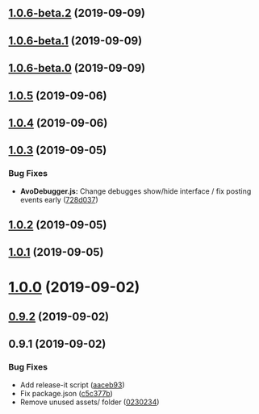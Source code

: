 ## [1.0.6-beta.2](https://github.com/avohq/react-native-analytics-debugger/compare/1.0.6-beta.1...1.0.6-beta.2) (2019-09-09)



## [1.0.6-beta.1](https://github.com/avohq/react-native-analytics-debugger/compare/1.0.6-beta.0...1.0.6-beta.1) (2019-09-09)



## [1.0.6-beta.0](https://github.com/avohq/react-native-analytics-debugger/compare/1.0.5...1.0.6-beta.0) (2019-09-09)



## [1.0.5](https://github.com/avohq/react-native-analytics-debugger/compare/1.0.4...1.0.5) (2019-09-06)



## [1.0.4](https://github.com/avohq/react-native-analytics-debugger/compare/1.0.3...1.0.4) (2019-09-06)



## [1.0.3](https://github.com/avohq/react-native-analytics-debugger/compare/1.0.2...1.0.3) (2019-09-05)


### Bug Fixes

* **AvoDebugger.js:** Change debugges show/hide interface / fix posting events early ([728d037](https://github.com/avohq/react-native-analytics-debugger/commit/728d037))



## [1.0.2](https://github.com/avohq/react-native-analytics-debugger/compare/1.0.1...1.0.2) (2019-09-05)



## [1.0.1](https://github.com/avohq/react-native-analytics-debugger/compare/1.0.0...1.0.1) (2019-09-05)



# [1.0.0](https://github.com/avohq/avo-react-native-debugger/compare/0.9.1...1.0.0) (2019-09-02)



## [0.9.2](https://github.com/avohq/avo-react-native-debugger/compare/0.9.1...0.9.2) (2019-09-02)



## 0.9.1 (2019-09-02)


### Bug Fixes

* Add release-it script ([aaceb93](https://github.com/avohq/avo-react-native-debugger/commit/aaceb93))
* Fix package.json ([c5c377b](https://github.com/avohq/avo-react-native-debugger/commit/c5c377b))
* Remove unused assets/ folder ([0230234](https://github.com/avohq/avo-react-native-debugger/commit/0230234))



